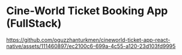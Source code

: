# Cine-World Ticket Booking App (FullStack)


https://github.com/oguzzhanturkmen/cineworld-ticket-app-react-native/assets/111460897/ec2100c6-699a-4c55-a120-23d103fd9995

